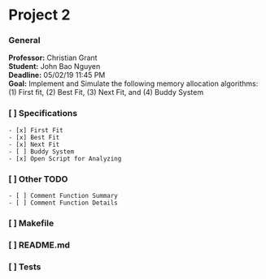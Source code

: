 # Project 2
### General

**Professor:** Christian Grant  
**Student:** John Bao Nguyen  
**Deadline:** 05/02/19 11:45 PM  
**Goal:** Implement and Simulate the following memory allocation algorithms: (1) First fit, (2) Best Fit, (3) Next Fit, and (4) Buddy System   


### [ ] Specifications

    - [x] First Fit
    - [x] Best Fit
    - [x] Next Fit
    - [ ] Buddy System
    - [x] Open Script for Analyzing

### [ ] Other TODO
    - [ ] Comment Function Summary
    - [ ] Comment Function Details

### [ ] Makefile


### [ ] README.md

### [ ] Tests



